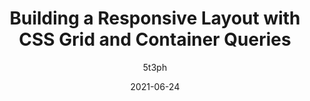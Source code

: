 ---
author: 5t3ph
date: 2021-06-24
layout: post.njk
publisher: trostcodes
tags:
  - talk
  - css
  - layout
  - container-queries
target_url: https://www.youtube.com/watch?v=eEXhvtV4hkg
title: Building a Responsive Layout with CSS Grid and Container Queries
---